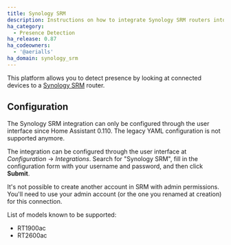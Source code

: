 ```yaml
---
title: Synology SRM
description: Instructions on how to integrate Synology SRM routers into Home Assistant.
ha_category:
  - Presence Detection
ha_release: 0.87
ha_codeowners:
  - '@aerialls'
ha_domain: synology_srm
---
```


This platform allows you to detect presence by looking at connected devices to a [Synology SRM](https://www.synology.com/en-us/srm) router.

## Configuration

<div class='note'>
The Synology SRM integration can only be configured through the user interface since Home Assistant 0.110. The legacy YAML configuration is not supported anymore.
</div>

The integration can be configured through the user interface at *Configuration* -> *Integrations*. Search for "Synology SRM", fill in the configuration form with your username and password, and then click **Submit**.

It's not possible to create another account in SRM with admin permissions. You'll need to use your admin account (or the one you renamed at creation) for this connection.

List of models known to be supported:

- RT1900ac
- RT2600ac
